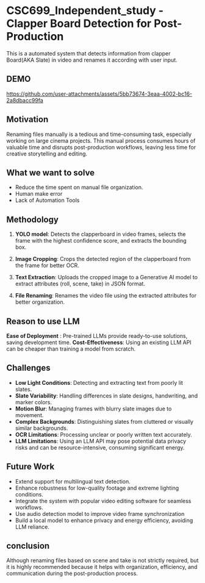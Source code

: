 # CSC699_Independent_study - Clapper Board Detection for Post-Production
This is a automated system that detects information from clapper Board(AKA Slate) in video and renames it according with user input. 

## DEMO
https://github.com/user-attachments/assets/5bb73674-3eaa-4002-bc16-2a8dbacc99fa


## Motivation
Renaming files manually is a tedious and time-consuming task, especially working on large cinema projects. This manual process consumes hours of valuable time and disrupts post-production workflows, leaving less time for creative storytelling and editing.

## What we want to solve 
 
- Reduce the time spent on manual file organization.
- Human make error 
- Lack of Automation Tools 

## Methodology
1. **YOLO model**: Detects the clapperboard in video frames, selects the frame with the highest confidence score, and extracts the bounding box.

2. **Image Cropping**: Crops the detected region of the clapperboard from the frame for better OCR.

3. **Text Extraction**: Uploads the cropped image to a Generative AI model to extract attributes (roll, scene, take) in JSON format.

4. **File Renaming**: Renames the video file using the extracted attributes for better organization.

## Reason to use LLM    
**Ease of Deployment** : Pre-trained LLMs provide ready-to-use solutions, saving development time.
**Cost-Effectiveness**: Using an existing LLM API can be cheaper than training a model from scratch.

## Challenges
- **Low Light Conditions**: Detecting and extracting text from poorly lit slates.  
- **Slate Variability**: Handling differences in slate designs, handwriting, and marker colors.  
- **Motion Blur**: Managing frames with blurry slate images due to movement.  
- **Complex Backgrounds**: Distinguishing slates from cluttered or visually similar backgrounds.  
- **OCR Limitations**: Processing unclear or poorly written text accurately.  
- **LLM Limitations**: Using an LLM API may pose potential data privacy risks and can be resource-intensive, consuming significant energy.

## Future Work
- Extend support for multilingual text detection.  
- Enhance robustness for low-quality footage and extreme lighting conditions.  
- Integrate the system with popular video editing software for seamless workflows.
- Use audio detection model to improve video frame synchronization 
- Build a local model to enhance privacy and energy efficiency, avoiding LLM reliance. 

## conclusion 
Although renaming files based on scene and take is not strictly required, but it is highly recommended because it helps with organization, efficiency, and communication during the post-production process.
